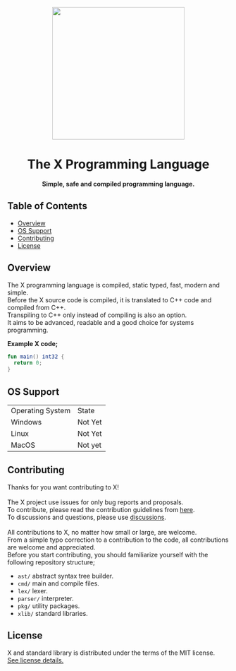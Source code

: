 <div align="center">
<p>
    <img width="300" src="https://raw.githubusercontent.com/the-xlang/resources/main/x.svg?sanitize=true">
</p>
<h1>The X Programming Language</h1>
<strong>Simple, safe and compiled programming language.</strong>

</div>

## Table of Contents
<div class="toc">
  <ul>
    <li><a href="#overview">Overview</a></li>
    <li><a href="#os_support">OS Support</a></li>
    <li><a href="#contributing">Contributing</a></li>
    <li><a href="#license">License</a></li>
  </ul>
</div>

<h2 id="overview">Overview</h2>

The X programming language is compiled, static typed, fast, modern and simple.<br>
Before the X source code is compiled, it is translated to C++ code and compiled from C++.<br>
Transpiling to C++ only instead of compiling is also an option.<br>
It aims to be advanced, readable and a good choice for systems programming.

<strong>Example X code;</strong>
```kt
fun main() int32 {
  return 0;
}
```


<h2 id="os_support">OS Support</h2>

<table>
    <tr>
        <td>Operating System</td>
        <td>State</td>
    </tr>
    <tr>
        <td>Windows</td>
        <td>Not Yet</td>
    </tr>
    <tr>
        <td>Linux</td>
        <td>Not Yet</td>
    </tr>
    <tr>
        <td>MacOS</td>
        <td>Not yet</td>
    </tr>
</table>

<h2 id="contributing">Contributing</h2>

Thanks for you want contributing to X!
<br><br>
The X project use issues for only bug reports and proposals. <br>
To contribute, please read the contribution guidelines from <a href="https://github.com/the-xlang/x/blob/main/CONTRIBUTING.md">here</a>. <br>
To discussions and questions, please use <a href="https://github.com/the-xlang/x/discussions">discussions</a>.
<br><br>
All contributions to X, no matter how small or large, are welcome. <br>
From a simple typo correction to a contribution to the code, all contributions are welcome and appreciated. <br>
Before you start contributing, you should familiarize yourself with the following repository structure; <br>

+ ``ast/`` abstract syntax tree builder.
+ ``cmd/`` main and compile files.
+ ``lex/`` lexer.
+ ``parser/`` interpreter.
+ ``pkg/`` utility packages.
+ ``xlib/`` standard libraries.

<h2 id="license">License</h2>

X and standard library is distributed under the terms of the MIT license. <br>
[See license details.](https://github.com/the-xlang/x/blob/main/LICENSE)
